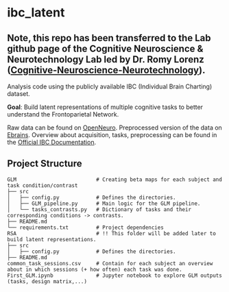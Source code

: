 # ibc_latent

## Note, this repo has been transferred to the Lab github page of the Cognitive Neuroscience & Neurotechnology Lab led by Dr. Romy Lorenz ([Cognitive-Neuroscience-Neurotechnology](https://github.com/Cognitive-Neuroscience-Neurotechnology/ibc_latent)).

Analysis code using the publicly available IBC (Individual Brain Charting) dataset.

**Goal**: Build latent representations of multiple cognitive tasks to better understand the Frontoparietal Network.

Raw data can be found on [OpenNeuro](https://openneuro.org/datasets/ds002685/versions/1.3.1). Preprocessed version of the data on [Ebrains](https://search.kg.ebrains.eu/instances/44214176-0e8c-48de-8cff-4b6f9593415d). Overview about acquisition, tasks, preprocessing can be found in the [Official IBC Documentation](https://individual-brain-charting.github.io/docs/tasks.html#attention).

## Project Structure

```
GLM                          # Creating beta maps for each subject and task condition/contrast
├── src                      
│   ├── config.py            # Defines the directories.
│   ├── GLM_pipeline.py      # Main logic for the GLM pipeline.
│   └── tasks_contrasts.py   # Dictionary of tasks and their corresponding conditions -> contrasts.
├── README.md                
└── requirements.txt         # Project dependencies
RSA                          # !! This folder will be added later to build latent representations.
├── src                      
│   ├── config.py            # Defines the directories.
├── README.md                
common_task_sessions.csv     # Contain for each subject an overview about in which sessions (+ how often) each task was done.
First_GLM.ipynb              # Jupyter notebook to explore GLM outputs (tasks, design matrix,...)
```
